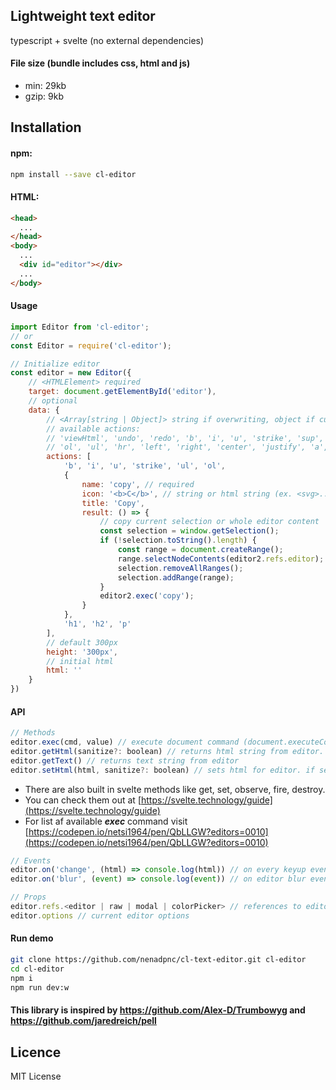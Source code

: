 ## Lightweight text editor

typescript + svelte (no external dependencies) 

#### File size (bundle includes css, html and js)
* min: 29kb
* gzip: 9kb

## Installation

#### npm:

```bash
npm install --save cl-editor
```

#### HTML:

```html
<head>
  ...
</head>
<body>
  ...
  <div id="editor"></div>
  ...
</body>
```

#### Usage
```js
import Editor from 'cl-editor';
// or
const Editor = require('cl-editor');
```
```js
// Initialize editor
const editor = new Editor({
    // <HTMLElement> required
    target: document.getElementById('editor'),
    // optional
    data: {
        // <Array[string | Object]> string if overwriting, object if customizing/creating
        // available actions:
        // 'viewHtml', 'undo', 'redo', 'b', 'i', 'u', 'strike', 'sup', 'sub', 'h1', 'h2', 'p', 'blockquote', 
        // 'ol', 'ul', 'hr', 'left', 'right', 'center', 'justify', 'a', 'image', 'forecolor', 'backcolor', 'removeFormat'
        actions: [
            'b', 'i', 'u', 'strike', 'ul', 'ol',
            {
                name: 'copy', // required
                icon: '<b>C</b>', // string or html string (ex. <svg>...</svg>)
                title: 'Copy',
                result: () => {
                    // copy current selection or whole editor content
                    const selection = window.getSelection();
                    if (!selection.toString().length) {
                        const range = document.createRange();
                        range.selectNodeContents(editor2.refs.editor);
                        selection.removeAllRanges();
                        selection.addRange(range);
                    }
                    editor2.exec('copy');
                }
            },
            'h1', 'h2', 'p'
        ],
        // default 300px
        height: '300px',
        // initial html
        html: ''
    }
})
```

#### API
```js
// Methods
editor.exec(cmd, value) // execute document command (document.executeCommand(cmd, false, value))
editor.getHtml(sanitize?: boolean) // returns html string from editor. if passed true as argument, html will be sanitized before return
editor.getText() // returns text string from editor
editor.setHtml(html, sanitize?: boolean) // sets html for editor. if second argument is true, html will be sanitized
```
* There are also built in svelte methods like get, set, observe, fire, destroy.
* You can check them out at [https://svelte.technology/guide](https://svelte.technology/guide)
* For list af available _**exec**_ command visit [https://codepen.io/netsi1964/pen/QbLLGW?editors=0010](https://codepen.io/netsi1964/pen/QbLLGW?editors=0010)
```js
// Events
editor.on('change', (html) => console.log(html)) // on every keyup event
editor.on('blur', (event) => console.log(event)) // on editor blur event
```
```js
// Props
editor.refs.<editor | raw | modal | colorPicker> // references to editor, raw (textarea), modal and colorPicker HTMLElements
editor.options // current editor options
```

#### Run demo
```bash
git clone https://github.com/nenadpnc/cl-text-editor.git cl-editor
cd cl-editor
npm i
npm run dev:w
```

#### This library is inspired by https://github.com/Alex-D/Trumbowyg and https://github.com/jaredreich/pell

## Licence

 MIT License
